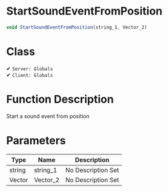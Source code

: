 # StartSoundEventFromPosition
```js	
void StartSoundEventFromPosition(string_1, Vector_2)
```
# Class
✔ `Server: Globals`  
✔ `Client: Globals`  

# Function Description
Start a sound event from position
# Parameters
Type|Name|Description
--|--|--
string|string_1|No Description Set
Vector|Vector_2|No Description Set
